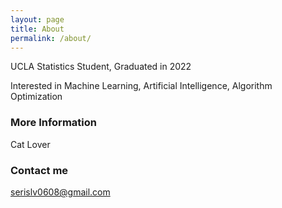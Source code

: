 ```yaml
---
layout: page
title: About
permalink: /about/
---
```


UCLA Statistics Student, Graduated in 2022

Interested in Machine Learning, Artificial Intelligence, Algorithm Optimization

### More Information

Cat Lover

### Contact me

[serislv0608@gmail.com](mailto:serislv0608@gmail.com)
